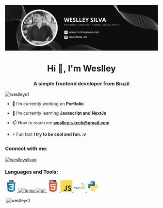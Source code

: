 <img src="https://raw.githubusercontent.com/WeslleyS1/WeslleyS1/main/assets/Banner.png">

<h1 align="center">Hi 👋, I'm Weslley</h1>
<h3 align="center">A simple frontend developer from Brazil</h3>

<p align="left"> <img src="https://komarev.com/ghpvc/?username=weslleys1&label=Profile%20views&color=e00b15&style=flat" alt="weslleys1" /> </p>

- 🔭 I’m currently working on **Portfolio**

- 🌱 I’m currently learning **Javascript and NextJs**

- 📫 How to reach me **weslley.s.tech@gmail.com**

- ⚡ Fun fact **I try to be cool and fun. :v**

<h3 align="left">Connect with me:</h3>
<p align="left">
<a href="https://linkedin.com/in/weslleysilvag" target="blank"><img align="center" src="https://raw.githubusercontent.com/rahuldkjain/github-profile-readme-generator/master/src/images/icons/Social/linked-in-alt.svg" alt="weslleysilvag" height="30" width="40" /></a>
</p>

<h3 align="left">Languages and Tools:</h3>
<p align="left"> <a href="https://www.w3schools.com/css/" target="_blank" rel="noreferrer"> <img src="https://raw.githubusercontent.com/devicons/devicon/master/icons/css3/css3-original-wordmark.svg" alt="css3" width="40" height="40"/> </a> <a href="https://www.figma.com/" target="_blank" rel="noreferrer"> <img src="https://www.vectorlogo.zone/logos/figma/figma-icon.svg" alt="figma" width="40" height="40"/> </a> <a href="https://git-scm.com/" target="_blank" rel="noreferrer"> <img src="https://www.vectorlogo.zone/logos/git-scm/git-scm-icon.svg" alt="git" width="40" height="40"/> </a> <a href="https://www.w3.org/html/" target="_blank" rel="noreferrer"> <img src="https://raw.githubusercontent.com/devicons/devicon/master/icons/html5/html5-original-wordmark.svg" alt="html5" width="40" height="40"/> </a> <a href="https://developer.mozilla.org/en-US/docs/Web/JavaScript" target="_blank" rel="noreferrer"> <img src="https://raw.githubusercontent.com/devicons/devicon/master/icons/javascript/javascript-original.svg" alt="javascript" width="40" height="40"/> </a> <a href="https://www.mysql.com/" target="_blank" rel="noreferrer"> <img src="https://raw.githubusercontent.com/devicons/devicon/master/icons/mysql/mysql-original-wordmark.svg" alt="mysql" width="40" height="40"/> </a> <a href="https://www.python.org" target="_blank" rel="noreferrer"> <img src="https://raw.githubusercontent.com/devicons/devicon/master/icons/python/python-original.svg" alt="python" width="40" height="40"/> </a> </p>

<p>&nbsp;<img align="center" src="https://github-readme-stats.vercel.app/api?username=weslleys1&show_icons=true&theme=dark&locale=en" alt="weslleys1" /></p>
